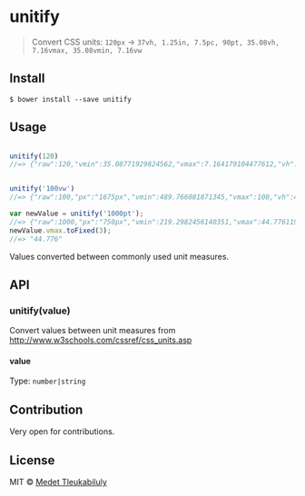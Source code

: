 # unitify

> Convert CSS units: `120px` → `37vh, 1.25in, 7.5pc, 90pt, 35.08vh, 7.16vmax, 35.08vmin, 7.16vw`


## Install

```
$ bower install --save unitify
```


## Usage

```js

unitify(120)
//=> {"raw":120,"vmin":35.08771929824562,"vmax":7.164179104477612,"vh":35.08771929824562,"vw":7.164179104477612,"in":1.25,"pt":90,"pc":7.5}


unitify('100vw')
//=> {"raw":100,"px":"1675px","vmin":489.766081871345,"vmax":100,"vh":489.766081871345,"in":17.447916666666668,"pt":1256.25,"pc":104.6875}

var newValue = unitify('1000pt');
//=> {"raw":1000,"px":"750px","vmin":219.2982456140351,"vmax":44.776119402985074,"vw":44.776119402985074,"vh":219.2982456140351,"in":7.8125,"pc":46.875}
newValue.vmax.toFixed(3);
//=> "44.776"
```

Values converted between commonly used unit measures.


## API

### unitify(value)

Convert values between unit measures from http://www.w3schools.com/cssref/css_units.asp

#### value

Type: `number|string`

## Contribution

Very open for contributions.


## License

MIT © [Medet Tleukabiluly](http://github.com/vko-online)
